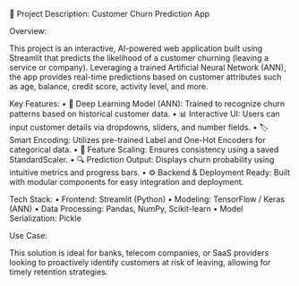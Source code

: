 📄 Project Description: Customer Churn Prediction App

Overview:

This project is an interactive, AI-powered web application built using Streamlit that predicts the likelihood of a customer churning (leaving a service or company). Leveraging a trained Artificial Neural Network (ANN), the app provides real-time predictions based on customer attributes such as age, balance, credit score, activity level, and more.

Key Features:
	•	🧠 Deep Learning Model (ANN): Trained to recognize churn patterns based on historical customer data.
	•	📊 Interactive UI: Users can input customer details via dropdowns, sliders, and number fields.
	•	🏷️ Smart Encoding: Utilizes pre-trained Label and One-Hot Encoders for categorical data.
	•	📐 Feature Scaling: Ensures consistency using a saved StandardScaler.
	•	🔍 Prediction Output: Displays churn probability using intuitive metrics and progress bars.
	•	⚙️ Backend & Deployment Ready: Built with modular components for easy integration and deployment.

Tech Stack:
	•	Frontend: Streamlit (Python)
	•	Modeling: TensorFlow / Keras (ANN)
	•	Data Processing: Pandas, NumPy, Scikit-learn
	•	Model Serialization: Pickle

Use Case:

This solution is ideal for banks, telecom companies, or SaaS providers looking to proactively identify customers at risk of leaving, allowing for timely retention strategies.
